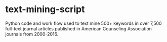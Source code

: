 # text-mining-script
Python code and work flow used to text mine 500+ keywords in over 7,500 full-text journal articles published in American Counseling Association journals from 2000-2016.
